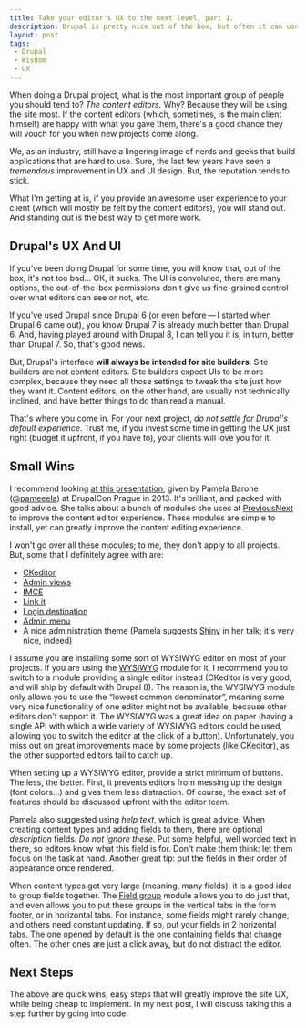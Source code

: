 ```yaml
---
title: Take your editor's UX to the next level, part 1.
description: Drupal is pretty nice out of the box, but often it can use some tweaking to improve the editors' UX. This is how I tackle this.
layout: post
tags:
 - Drupal
 - Wisdom
 - UX
---
```


When doing a Drupal project, what is the most important group of people you should tend to? *The content editors.* Why? Because they will be using the site most. If the content editors (which, sometimes, is the main client himself) are happy with what you gave them, there's a good chance they will vouch for you when new projects come along.

We, as an industry, still have a lingering image of nerds and geeks that build applications that are hard to use. Sure, the last few years have seen a *tremendous* improvement in UX and UI design. But, the reputation tends to stick.

What I'm getting at is, if you provide an awesome user experience to your client (which will mostly be felt by the content editors), you will stand out. And standing out is the best way to get more work.

## Drupal's UX And UI

If you've been doing Drupal for some time, you will know that, out of the box, it's not too bad... OK, it sucks. The UI is convoluted, there are many options, the out-of-the-box permissions don't give us fine-grained control over what editors can see or not, etc.

If you've used Drupal since Drupal 6 (or even before&thinsp;&mdash;&thinsp;I started when Drupal 6 came out), you know Drupal 7 is already much better than Drupal 6. And, having played around with Drupal 8, I can tell you it is, in turn, better than Drupal 7. So, that's good news.

But, Drupal's interface **will always be intended for site builders**. Site builders are not content editors. Site builders expect UIs to be more complex, because they need all those settings to tweak the site just how they want it. Content editors, on the other hand, are usually not technically inclined, and have better things to do than read a manual.

That's where you come in. For your next project, *do not settle for Drupal's default experience*. Trust me, if you invest some time in getting the UX just right (budget it upfront, if you have to), your clients will love you for it.

## Small Wins

I recommend looking [at this presentation](http://www.slideshare.net/PamelaBarone/for-the-love-of-the-content-editors-drupalcon-prague-27036809), given by Pamela Barone ([@pameeela](https://twitter.com/pameeela)) at DrupalCon Prague in 2013. It's brilliant, and packed with good advice. She talks about a bunch of modules she uses at [PreviousNext](https://www.previousnext.com.au/) to improve the content editor experience. These modules are simple to install, yet can greatly improve the content editing experience.

I won't go over all these modules; to me, they don't apply to all projects. But, some that I definitely agree with are:

* [CKeditor](https://www.drupal.org/project/ckeditor)
* [Admin views](https://www.drupal.org/project/admin_views)
* [IMCE](https://www.drupal.org/project/imce)
* [Link it](https://www.drupal.org/project/linkit)
* [Login destination](https://www.drupal.org/project/login_destination)
* [Admin menu](https://www.drupal.org/project/admin_menu)
* A nice administration theme (Pamela suggests [Shiny](https://www.drupal.org/project/shiny) in her talk; it's very nice, indeed)

I assume you are installing some sort of WYSIWYG editor on most of your projects. If you are using the [WYSIWYG](https://www.drupal.org/project/wysiwyg) module for it, I recommend you to switch to a module providing a single editor instead (CKeditor is very good, and will ship by default with Drupal 8). The reason is, the WYSIWYG module only allows you to use the &ldquo;lowest common denominator&rdquo;, meaning some very nice functionality of one editor might not be available, because other editors don't support it. The WYSIWYG was a great idea on paper (having a single API with which a wide variety of WYSIWYG editors could be used, allowing you to switch the editor at the click of a button). Unfortunately, you miss out on great improvements made by some projects (like CKeditor), as the other supported editors fail to catch up.

When setting up a WYSIWYG editor, provide a strict minimum of buttons. The less, the better. First, it prevents editors from messing up the design (font colors...) and gives them less distraction. Of course, the exact set of features should be discussed upfront with the editor team.

Pamela also suggested using *help text*, which is great advice. When creating content types and adding fields to them, there are optional *description* fields. *Do not ignore these*. Put some helpful, well worded text in there, so editors know what this field is for. Don't make them think: let them focus on the task at hand. Another great tip: put the fields in their order of appearance once rendered.

When content types get very large (meaning, many fields), it is a good idea to group fields together. The [Field group](https://www.drupal.org/project/field_group) module allows you to do just that, and even allows you to put these groups in the vertical tabs in the form footer, or in horizontal tabs. For instance, some fields might rarely change, and others need constant updating. If so, put your fields in 2 horizontal tabs. The one opened by default is the one containing fields that change often. The other ones are just a click away, but do not distract the editor.

## Next Steps

The above are quick wins, easy steps that will greatly improve the site UX, while being cheap to implement. In my next post, I will discuss taking this a step further by going into code.
